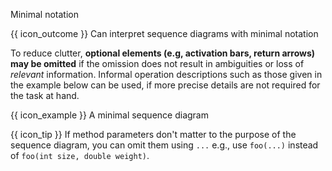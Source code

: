 <span id="title">Minimal notation</span>

<span id="prereqs"></span>

<span id="outcomes">{{ icon_outcome }} Can interpret sequence diagrams with minimal notation</span>

<div id="body">

To reduce clutter, **optional elements (e.g, activation bars, return arrows) may be omitted** if the omission does not result in ambiguities or loss of <tooltip content="i.e., information relevant to the purpose of the diagram">_relevant_ information</tooltip>. Informal operation descriptions such as those given in the example below can be used, if more precise details are not required for the task at hand.

<box>

{{ icon_example }} A minimal sequence diagram

<!-- TODO: add a more detailed version of the SD for comparison -->

<pic eager src="{{baseUrl}}/uml/sequenceDiagrams/minimalNotation/images/textLogic.png" width="350" />
<p/>

</box>

{{ icon_tip }} If method parameters don't matter to the purpose of the sequence diagram, you can omit them using `...` e.g., use `foo(...)` instead of `foo(int size, double weight)`.

</div>

<div id="extras">
</div>
